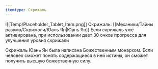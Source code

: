 ```yaml
---
itemtype: Скрижаль
---
```

![[Temp/Placeholder_Tablet_Item.png]]
Скрижаль: [[Механики/Тайны разума/Скрижали/Юань Ян|Юань Ян]]
Если скрижаль уже активирована, при использовании дает 30 очков прогресса для улучшения уровня скрижали

Скрижаль Юань Ян была написана Божественным монархом. Если человек сможет понять содержащиеся в ней истины, он сможет получить высшую божественную силу.
